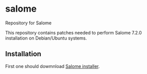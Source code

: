 salome
======

Repository for Salome 

This repository contains patches needed to perform Salome 7.2.0
installation on Debian/Ubuntu systems.

## Installation

First one should dowmnload [Salome installer](http://www.salome-platform.org/downloads/current-version/DownloadDistr?platform=Ubuntu_13.04&version=7.3.0_64bit).

  